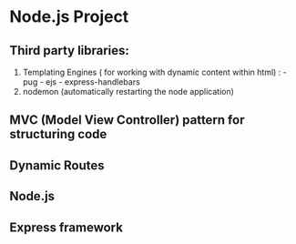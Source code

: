 # Node.js Project

## Third party libraries:
   1. Templating Engines ( for working with dynamic content within html) :
     - pug
     - ejs
     - express-handlebars
   2. nodemon (automatically restarting the node application)

## MVC (Model View Controller) pattern for structuring code

## Dynamic Routes
## Node.js 

## Express framework